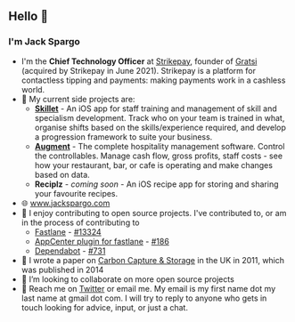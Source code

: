 ## Hello 👋

### I'm Jack Spargo

- I'm the **Chief Technology Officer** at [Strikepay](https://www.strikepay.co), founder of [Gratsi](https://www.gratsi.io/) (acquired by Strikepay in June 2021). Strikepay is a platform for contactless tipping and payments: making payments work in a cashless world.
- 🔭 My current side projects are:
  - [**Skillet**](https://www.skllt.com/) - An iOS app for staff training and management of skill and specialism development. Track who on your team is trained in what, organise shifts based on the skills/experience required, and develop a progression framework to suite your business.
  - [**Augment**](https://www.withaugment.io/) - The complete hospitality management software. Control the controllables. Manage cash flow, gross profits, staff costs - see how your restaurant, bar, or cafe is operating and make changes based on data. 
  - **Reciplz** - _coming soon_ - An iOS recipe app for storing and sharing your favourite recipes.
- 🌐 www.jackspargo.com
- 🧃 I enjoy contributing to open source projects. I've contributed to, or am in the process of contributing to
  - [Fastlane](https://github.com/fastlane/fastlane) - [#13324](https://github.com/fastlane/fastlane/pull/13324)
  - [AppCenter plugin for fastlane](https://github.com/microsoft/fastlane-plugin-appcenter) - [#186](https://github.com/microsoft/fastlane-plugin-appcenter/pull/186)
  - [Dependabot](https://github.com/dependabot/dependabot-core) - [#731](https://github.com/dependabot/dependabot-core/pull/731)
- 🌱 I wrote a paper on [Carbon Capture & Storage](http://www.bath.ac.uk/realisingtransitionpathways/publications/Energy_Conversion_x_Management_86_pp476-489.pdf) in the UK in 2011, which was published in 2014
- 👯 I’m looking to collaborate on more open source projects
- 💬 Reach me on [Twitter](https://twitter.com/jackspargo) or email me. My email is my first name dot my last name at gmail dot com. I will try to reply to anyone who gets in touch looking for advice, input, or just a chat.
